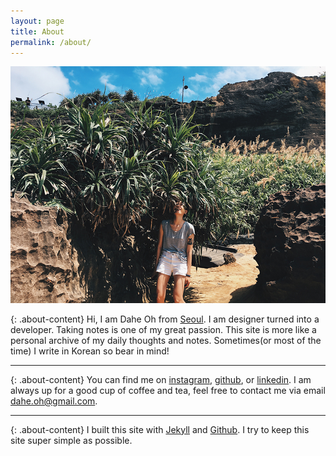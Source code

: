 ```yaml
---
layout: page
title: About
permalink: /about/
---
```


![ohda in the bushes](/images/me.jpg)


{: .about-content}
Hi, I am Dahe Oh from [Seoul](https://goo.gl/maps/XHPqFJ4B4Dy). I am designer turned into a developer. Taking notes is one of my great passion. This site is more like a personal archive of my daily thoughts and notes. Sometimes(or most of the time) I write in Korean so bear in mind!

---

{: .about-content}
You can find me on [instagram](https://instagram.com/ohdayoda), [github](https://github.com/yogicat), or [linkedin](https://linkedin.com/in/dahe-oh-019b02151/). I am always up for a good cup of coffee and tea, feel free to contact me via email <dahe.oh@gmail.com>.

---

{: .about-content}
I built this site with [Jekyll](https://jekyllrb.com/) and [Github](https://githu.io). I try to keep this site super simple as possible.
